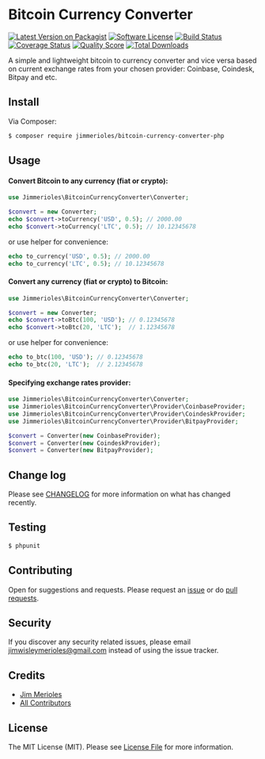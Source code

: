 # Bitcoin Currency Converter

[![Latest Version on Packagist][ico-version]][link-packagist]
[![Software License][ico-license]](LICENSE)
[![Build Status][ico-travis]][link-travis]
[![Coverage Status][ico-codacy]][link-codacy]
[![Quality Score][ico-code-quality]][link-code-quality]
[![Total Downloads][ico-downloads]][link-downloads]

A simple and lightweight bitcoin to currency converter and vice versa based on current exchange rates from your chosen provider: Coinbase, Coindesk, Bitpay and etc.

## Install

Via Composer:

``` bash
$ composer require jimmerioles/bitcoin-currency-converter-php
```

## Usage

#### Convert Bitcoin to any currency (fiat or crypto):

``` php
use Jimmerioles\BitcoinCurrencyConverter\Converter;

$convert = new Converter;
echo $convert->toCurrency('USD', 0.5); // 2000.00
echo $convert->toCurrency('LTC', 0.5); // 10.12345678
```

or use helper for convenience:

``` php
echo to_currency('USD', 0.5); // 2000.00
echo to_currency('LTC', 0.5); // 10.12345678
```

#### Convert any currency (fiat or crypto) to Bitcoin:

``` php
use Jimmerioles\BitcoinCurrencyConverter\Converter;

$convert = new Converter;
echo $convert->toBtc(100, 'USD'); // 0.12345678
echo $convert->toBtc(20, 'LTC');  // 1.12345678
```

or use helper for convenience:

``` php
echo to_btc(100, 'USD'); // 0.12345678
echo to_btc(20, 'LTC');  // 2.12345678
```

#### Specifying exchange rates provider:

```php
use Jimmerioles\BitcoinCurrencyConverter\Converter;
use Jimmerioles\BitcoinCurrencyConverter\Provider\CoinbaseProvider;
use Jimmerioles\BitcoinCurrencyConverter\Provider\CoindeskProvider;
use Jimmerioles\BitcoinCurrencyConverter\Provider\BitpayProvider;

$convert = Converter(new CoinbaseProvider);
$convert = Converter(new CoindeskProvider);
$convert = Converter(new BitpayProvider);
```

## Change log

Please see [CHANGELOG](https://github.com/jimmerioles/bitcoin-currency-converter-php/releases) for more information on what has changed recently.

## Testing

``` bash
$ phpunit
```

## Contributing

Open for suggestions and requests. Please request an [issue](https://github.com/jimmerioles/bitcoin-currency-converter-php/issues/new) or do [pull requests](https://github.com/jimmerioles/bitcoin-currency-converter-php/pull/new/master).

## Security

If you discover any security related issues, please email jimwisleymerioles@gmail.com instead of using the issue tracker.

## Credits

- [Jim Merioles][link-author]
- [All Contributors][link-contributors]

## License

The MIT License (MIT). Please see [License File](LICENSE) for more information.

[ico-version]: https://img.shields.io/packagist/v/jimmerioles/bitcoin-currency-converter-php.svg?style=flat-square
[ico-license]: https://img.shields.io/badge/license-MIT-brightgreen.svg?style=flat-square
[ico-travis]: https://img.shields.io/travis/jimmerioles/bitcoin-currency-converter-php/master.svg?style=flat-square
[ico-codacy]: https://img.shields.io/codacy/coverage/77c6cbd35c6c4b06b786a64dfb6b362c.svg?style=flat-square
[ico-code-quality]: https://img.shields.io/codacy/grade/77c6cbd35c6c4b06b786a64dfb6b362c.svg?style=flat-square
[ico-downloads]: https://img.shields.io/packagist/dt/jimmerioles/bitcoin-currency-converter-php.svg?style=flat-square

[link-packagist]: https://packagist.org/packages/jimmerioles/bitcoin-currency-converter-php
[link-travis]: https://travis-ci.org/jimmerioles/bitcoin-currency-converter-php
[link-codacy]: https://www.codacy.com/app/jimmerioles/bitcoin-currency-converter-php
[link-code-quality]: https://www.codacy.com/app/jimmerioles/bitcoin-currency-converter-php
[link-downloads]: https://packagist.org/packages/jimmerioles/bitcoin-currency-converter-php/stats
[link-author]: https://twitter.com/jimmerioles
[link-contributors]: https://github.com/jimmerioles/bitcoin-currency-converter-php/graphs/contributors

